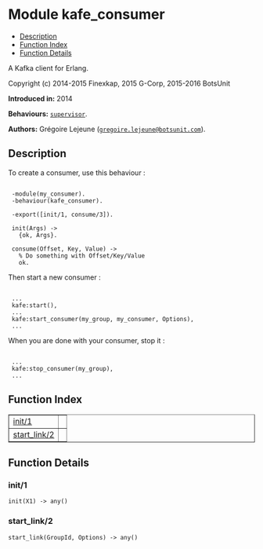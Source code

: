 

# Module kafe_consumer #
* [Description](#description)
* [Function Index](#index)
* [Function Details](#functions)


A Kafka client for Erlang.

Copyright (c) 2014-2015 Finexkap, 2015 G-Corp, 2015-2016 BotsUnit

__Introduced in:__ 2014

__Behaviours:__ [`supervisor`](supervisor.md).

__Authors:__ Grégoire Lejeune ([`gregoire.lejeune@botsunit.com`](mailto:gregoire.lejeune@botsunit.com)).

<a name="description"></a>

## Description ##

To create a consumer, use this behaviour :

```

 -module(my_consumer).
 -behaviour(kafe_consumer).

 -export([init/1, consume/3]).

 init(Args) ->
   {ok, Args}.

 consume(Offset, Key, Value) ->
   % Do something with Offset/Key/Value
   ok.
```

Then start a new consumer :

```

 ...
 kafe:start(),
 ...
 kafe:start_consumer(my_group, my_consumer, Options),
 ...
```

When you are done with your consumer, stop it :

```

 ...
 kafe:stop_consumer(my_group),
 ...
```
<a name="index"></a>

## Function Index ##


<table width="100%" border="1" cellspacing="0" cellpadding="2" summary="function index"><tr><td valign="top"><a href="#init-1">init/1</a></td><td></td></tr><tr><td valign="top"><a href="#start_link-2">start_link/2</a></td><td></td></tr></table>


<a name="functions"></a>

## Function Details ##

<a name="init-1"></a>

### init/1 ###

`init(X1) -> any()`

<a name="start_link-2"></a>

### start_link/2 ###

`start_link(GroupId, Options) -> any()`

